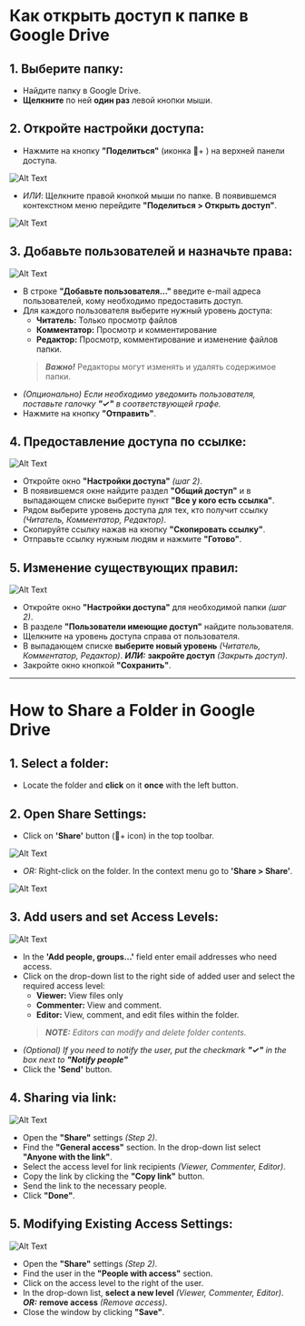 # Как открыть доступ к папке в Google Drive
## 1. Выберите папку: 
 - Найдите папку в Google Drive.
 - **Щелкните** по ней **один раз** левой кнопки мыши.

## 2. Откройте настройки доступа:
- Нажмите на кнопку **"Поделиться"** (иконка 👤+ ) на верхней панели доступа.
  
![Alt Text](1.gif) 
- *ИЛИ*: Щелкните правой кнопкой мыши по папке. В появившемся контекстном меню перейдите **"Поделиться > Открыть доступ"**.
  
![Alt Text](2.gif)

## 3. Добавьте пользователей и назначьте права: 
![Alt Text](Acset.png)
- В строке **"Добавьте пользователя..."** введите e-mail адреса пользователей, кому необходимо предоставить доступ. 
- Для каждого пользователя  выберите нужный уровень доступа:
  - **Читатель:** Только просмотр файлов 
  - **Комментатор:** Просмотр и комментирование 
  - **Редактор:** Просмотр, комментирование и изменение файлов папки. 
  > ***Важно!*** Редакторы могут изменять и удалять содержимое папки.
- *(Опционально) Если необходимо уведомить пользователя, поставьте галочку **"✓"**  в соответствующей графе.* 
- Нажмите на кнопку **"Отправить"**.

## 4. Предоставление доступа по ссылке:
![Alt Text](vialink.png)
- Откройте окно **"Настройки доступа"** *(шаг 2)*. 
- В появившемся окне найдите раздел **"Общий доступ"** и в выпадающем списке выберите пункт **"Все у кого есть ссылка"**. 
- Рядом выберите уровень доступа для тех, кто получит ссылку *(Читатель, Комментатор, Редактор)*.
- Скопируйте ссылку нажав на кнопку **"Скопировать ссылку"**.
- Отправьте ссылку нужным людям и нажмите **"Готово"**.

## 5. Изменение существующих правил: 
![Alt Text](Mdf.png)
- Откройте окно **"Настройки доступа"** для необходимой папки *(шаг 2)*.
- В разделе **"Пользователи имеющие доступ"** найдите пользователя. 
- Щелкните на уровень доступа справа от пользователя.
- В выпадающем списке **выберите новый уровень** *(Читатель, Комментатор, Редактор)*. ***ИЛИ:*** **закройте доступ** *(Закрыть доступ)*. 
- Закройте окно кнопкой **"Сохранить"**. 

----
# How to Share a Folder in Google Drive
## 1. Select a folder: 
- Locate the folder and **click** on it **once** with the left button.

## 2. Open Share Settings:
- Click on **'Share'** button (👤+  icon) in the top toolbar.
  
![Alt Text](1.gif) 
- *OR:* Right-click on the folder. In the context menu go to **'Share > Share'**.
  
![Alt Text](2.gif)

## 3. Add users and set Access Levels: 
![Alt Text](Acseteng.png)
- In the **'Add people, groups...'** field enter email addresses who need access.
- Click on the drop-down list to the right side of added user and select the required access level:
  - **Viewer:** View files only
  - **Commenter:** View and comment. 
  - **Editor:** View, comment, and edit files within the folder. 
  >***NOTE:*** *Editors can modify and delete folder contents.* 
- *(Optional) If you need to notify the user, put the checkmark **"✓"** in the box next to **"Notify people"*** 
- Click the **'Send'** button.

## 4. Sharing via link:
![Alt Text](vialinkeng.png)
- Open the **"Share"** settings *(Step 2)*. 
- Find the **"General access"** section. In the drop-down list select **"Anyone with the link"**.
- Select the access level for link recipients *(Viewer, Commenter, Editor)*.
- Copy the link by clicking the **"Copy link"** button.
- Send the link to the necessary people. 
- Click **"Done"**.

## 5. Modifying Existing Access Settings: 
![Alt Text](Mdfeng.png)
- Open the **"Share"** settings *(Step 2)*. 
- Find the user in the **"People with access"** section. 
- Click on the access level to the right of the user.
- In the drop-down list, **select a new level**   *(Viewer, Commenter, Editor)*. ***OR:*** **remove access** *(Remove access)*. 
- Close the window by clicking **"Save"**. 
